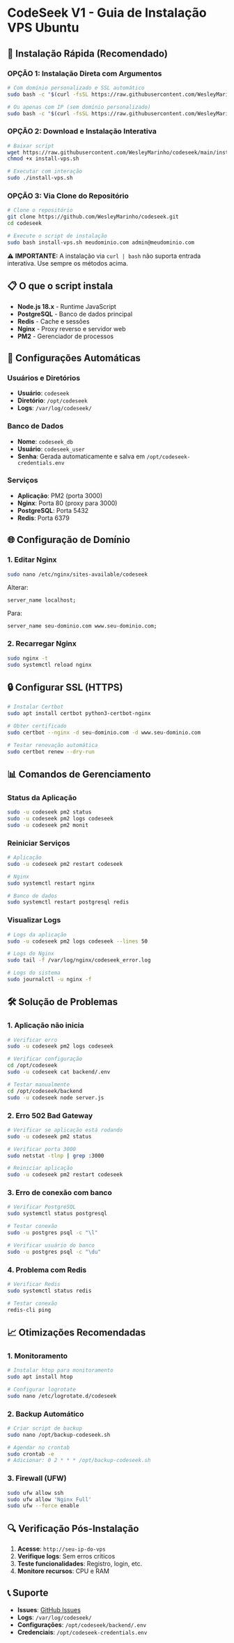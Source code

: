# CodeSeek V1 - Guia de Instalação VPS Ubuntu

## 🚀 Instalação Rápida (Recomendado)

### OPÇÃO 1: Instalação Direta com Argumentos
```bash
# Com domínio personalizado e SSL automático
sudo bash -c "$(curl -fsSL https://raw.githubusercontent.com/WesleyMarinho/codeseek/main/install-vps.sh)" -- meudominio.com admin@meudominio.com

# Ou apenas com IP (sem domínio personalizado)
sudo bash -c "$(curl -fsSL https://raw.githubusercontent.com/WesleyMarinho/codeseek/main/install-vps.sh)" -- localhost
```

### OPÇÃO 2: Download e Instalação Interativa
```bash
# Baixar script
wget https://raw.githubusercontent.com/WesleyMarinho/codeseek/main/install-vps.sh
chmod +x install-vps.sh

# Executar com interação
sudo ./install-vps.sh
```

### OPÇÃO 3: Via Clone do Repositório  
```bash
# Clone o repositório
git clone https://github.com/WesleyMarinho/codeseek.git
cd codeseek

# Execute o script de instalação
sudo bash install-vps.sh meudominio.com admin@meudominio.com
```

⚠️ **IMPORTANTE:** A instalação via `curl | bash` não suporta entrada interativa. Use sempre os métodos acima.

## 📋 O que o script instala

- **Node.js 18.x** - Runtime JavaScript
- **PostgreSQL** - Banco de dados principal
- **Redis** - Cache e sessões
- **Nginx** - Proxy reverso e servidor web
- **PM2** - Gerenciador de processos

## 🔧 Configurações Automáticas

### Usuários e Diretórios
- **Usuário**: `codeseek`
- **Diretório**: `/opt/codeseek`
- **Logs**: `/var/log/codeseek/`

### Banco de Dados
- **Nome**: `codeseek_db`
- **Usuário**: `codeseek_user`
- **Senha**: Gerada automaticamente e salva em `/opt/codeseek-credentials.env`

### Serviços
- **Aplicação**: PM2 (porta 3000)
- **Nginx**: Porta 80 (proxy para 3000)
- **PostgreSQL**: Porta 5432
- **Redis**: Porta 6379

## 🌐 Configuração de Domínio

### 1. Editar Nginx
```bash
sudo nano /etc/nginx/sites-available/codeseek
```

Alterar:
```nginx
server_name localhost;
```

Para:
```nginx
server_name seu-dominio.com www.seu-dominio.com;
```

### 2. Recarregar Nginx
```bash
sudo nginx -t
sudo systemctl reload nginx
```

## 🔒 Configurar SSL (HTTPS)

```bash
# Instalar Certbot
sudo apt install certbot python3-certbot-nginx

# Obter certificado
sudo certbot --nginx -d seu-dominio.com -d www.seu-dominio.com

# Testar renovação automática
sudo certbot renew --dry-run
```

## 📊 Comandos de Gerenciamento

### Status da Aplicação
```bash
sudo -u codeseek pm2 status
sudo -u codeseek pm2 logs codeseek
sudo -u codeseek pm2 monit
```

### Reiniciar Serviços
```bash
# Aplicação
sudo -u codeseek pm2 restart codeseek

# Nginx
sudo systemctl restart nginx

# Banco de dados
sudo systemctl restart postgresql redis
```

### Visualizar Logs
```bash
# Logs da aplicação
sudo -u codeseek pm2 logs codeseek --lines 50

# Logs do Nginx
sudo tail -f /var/log/nginx/codeseek_error.log

# Logs do sistema
sudo journalctl -u nginx -f
```

## 🛠 Solução de Problemas

### 1. Aplicação não inicia
```bash
# Verificar erro
sudo -u codeseek pm2 logs codeseek

# Verificar configuração
cd /opt/codeseek
sudo -u codeseek cat backend/.env

# Testar manualmente
cd /opt/codeseek/backend
sudo -u codeseek node server.js
```

### 2. Erro 502 Bad Gateway
```bash
# Verificar se aplicação está rodando
sudo -u codeseek pm2 status

# Verificar porta 3000
sudo netstat -tlnp | grep :3000

# Reiniciar aplicação
sudo -u codeseek pm2 restart codeseek
```

### 3. Erro de conexão com banco
```bash
# Verificar PostgreSQL
sudo systemctl status postgresql

# Testar conexão
sudo -u postgres psql -c "\l"

# Verificar usuário do banco
sudo -u postgres psql -c "\du"
```

### 4. Problema com Redis
```bash
# Verificar Redis
sudo systemctl status redis

# Testar conexão
redis-cli ping
```

## 📈 Otimizações Recomendadas

### 1. Monitoramento
```bash
# Instalar htop para monitoramento
sudo apt install htop

# Configurar logrotate
sudo nano /etc/logrotate.d/codeseek
```

### 2. Backup Automático
```bash
# Criar script de backup
sudo nano /opt/backup-codeseek.sh

# Agendar no crontab
sudo crontab -e
# Adicionar: 0 2 * * * /opt/backup-codeseek.sh
```

### 3. Firewall (UFW)
```bash
sudo ufw allow ssh
sudo ufw allow 'Nginx Full'
sudo ufw --force enable
```

## 🔍 Verificação Pós-Instalação

1. **Acesse**: `http://seu-ip-do-vps`
2. **Verifique logs**: Sem erros críticos
3. **Teste funcionalidades**: Registro, login, etc.
4. **Monitore recursos**: CPU e RAM

## 📞 Suporte

- **Issues**: [GitHub Issues](https://github.com/WesleyMarinho/codeseek/issues)
- **Logs**: `/var/log/codeseek/`
- **Configurações**: `/opt/codeseek/backend/.env`
- **Credenciais**: `/opt/codeseek-credentials.env`